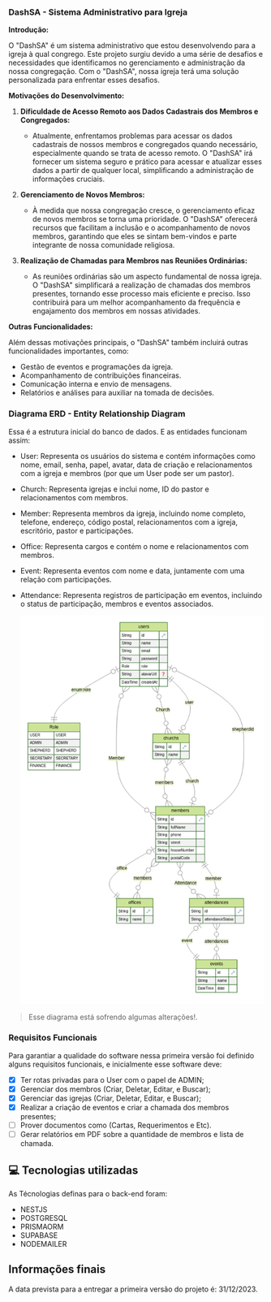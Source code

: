 ### DashSA - Sistema Administrativo para Igreja

**Introdução:**

O "DashSA" é um sistema administrativo que estou desenvolvendo para a igreja à qual congrego. Este projeto surgiu devido a uma série de desafios e necessidades que identificamos no gerenciamento e administração da nossa congregação. Com o "DashSA", nossa igreja terá uma solução personalizada para enfrentar esses desafios.

**Motivações do Desenvolvimento:**

1. **Dificuldade de Acesso Remoto aos Dados Cadastrais dos Membros e Congregados:**

   - Atualmente, enfrentamos problemas para acessar os dados cadastrais de nossos membros e congregados quando necessário, especialmente quando se trata de acesso remoto. O "DashSA" irá fornecer um sistema seguro e prático para acessar e atualizar esses dados a partir de qualquer local, simplificando a administração de informações cruciais.

2. **Gerenciamento de Novos Membros:**

   - À medida que nossa congregação cresce, o gerenciamento eficaz de novos membros se torna uma prioridade. O "DashSA" oferecerá recursos que facilitam a inclusão e o acompanhamento de novos membros, garantindo que eles se sintam bem-vindos e parte integrante de nossa comunidade religiosa.

3. **Realização de Chamadas para Membros nas Reuniões Ordinárias:**

   - As reuniões ordinárias são um aspecto fundamental de nossa igreja. O "DashSA" simplificará a realização de chamadas dos membros presentes, tornando esse processo mais eficiente e preciso. Isso contribuirá para um melhor acompanhamento da frequência e engajamento dos membros em nossas atividades.

**Outras Funcionalidades:**

Além dessas motivações principais, o "DashSA" também incluirá outras funcionalidades importantes, como:

- Gestão de eventos e programações da igreja.
- Acompanhamento de contribuições financeiras.
- Comunicação interna e envio de mensagens.
- Relatórios e análises para auxiliar na tomada de decisões.

### Diagrama ERD - Entity Relationship Diagram

Essa é a estrutura inicial do banco de dados. E as entidades funcionam assim:

- User: Representa os usuários do sistema e contém informações como nome, email, senha, papel, avatar, data de criação e relacionamentos com a igreja e membros (por que um User pode ser um pastor).

- Church: Representa igrejas e inclui nome, ID do pastor e relacionamentos com membros.

- Member: Representa membros da igreja, incluindo nome completo, telefone, endereço, código postal, relacionamentos com a igreja, escritório, pastor e participações.

- Office: Representa cargos e contém o nome e relacionamentos com membros.

- Event: Representa eventos com nome e data, juntamente com uma relação com participações.

- Attendance: Representa registros de participação em eventos, incluindo o status de participação, membros e eventos associados.

  <img src="./assets/ERD.png" alt="Exemplo imagem">

> Esse diagrama está sofrendo algumas alterações!.

### Requisitos Funcionais

Para garantiar a qualidade do software nessa primeira versão foi definido alguns requisitos funcionais, e inicialmente esse software deve:

- [x] Ter rotas privadas para o User com o papel de ADMIN;
- [x] Gerenciar dos membros (Criar, Deletar, Editar, e Buscar);
- [x] Gerenciar das igrejas (Criar, Deletar, Editar, e Buscar);
- [x] Realizar a criação de eventos e criar a chamada dos membros presentes;
- [ ] Prover documentos como (Cartas, Requerimentos e Etc).
- [ ] Gerar relatórios em PDF sobre a quantidade de membros e lista de chamada.

## 💻 Tecnologias utilizadas

As Técnologias definas para o back-end foram:

- NESTJS
- POSTGRESQL
- PRISMAORM
- SUPABASE
- NODEMAILER

## Informações finais

A data prevista para a entregar a primeira versão do projeto é: 31/12/2023.

